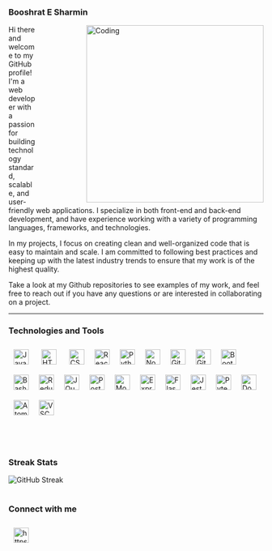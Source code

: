 ### Booshrat E Sharmin

<img align="right" width="350px" alt="Coding" style="margin-left:100px;" src="https://thumbs.gfycat.com/CalmKeyEidolonhelvum-max-1mb.gif" />

Hi there and welcome to my GitHub profile! I'm a web developer with a passion for building technology standard, scalable, and user-friendly web applications. I specialize in both front-end and back-end development, and have experience working with a variety of programming languages, frameworks, and technologies.

In my projects, I focus on creating clean and well-organized code that is easy to maintain and scale. I am committed to following best practices and keeping up with the latest industry trends to ensure that my work is of the highest quality.

Take a look at my Github repositories to see examples of my work, and feel free to reach out if you have any questions or are interested in collaborating on a project.

---

### Technologies and Tools

<div style="display:flex; flex-wrap: wrap;">
<img alt="JavaScript" title="JavaScript" width="30px" style="padding:10px 10px; margin-right: 5px;" src="https://cdn.jsdelivr.net/gh/devicons/devicon/icons/javascript/javascript-original.svg" />
<img alt="HTML" title="HTML" width="30px" style="padding:10px 10px; margin-right: 5px;" src="https://cdn.jsdelivr.net/gh/devicons/devicon/icons/html5/html5-plain.svg" />
<img alt="CSS" title="CSS" width="30px" style="padding:10px 10px;" src="https://cdn.jsdelivr.net/gh/devicons/devicon/icons/css3/css3-plain.svg" />
<img alt="React" title="React" width="30px" style="padding:10px 10px;" src="https://cdn.jsdelivr.net/gh/devicons/devicon/icons/react/react-original.svg" />
<img alt="Python" title="Python" width="30px" style="padding:10px 10px;" src="https://cdn.jsdelivr.net/gh/devicons/devicon/icons/python/python-original.svg" />
<img alt="NodeJS" title="NodeJS" width="30px" style="padding:10px 10px;" src="https://cdn.jsdelivr.net/gh/devicons/devicon/icons/nodejs/nodejs-original.svg" />
<img alt="Git" title="Git" width="30px" style="padding:10px 10px;" src="https://cdn.jsdelivr.net/gh/devicons/devicon/icons/git/git-plain.svg" />
<img alt="GitHub" title="Github" width="30px" style="padding:10px 10px;" src="https://cdn.jsdelivr.net/gh/devicons/devicon/icons/github/github-original.svg" />
<img alt="Bootstrap" title="Bootstrap" width="30px" style="padding:10px 10px;" src="https://cdn.jsdelivr.net/gh/devicons/devicon/icons/bootstrap/bootstrap-original.svg" />
<img alt="Bash" title="Bash" width="30px" style="padding:10px 10px" src="https://cdn.jsdelivr.net/gh/devicons/devicon/icons/bash/bash-original.svg" />
<img alt="Redux" title="Redux" width="30px" style="padding:10px 10px;" src="https://cdn.jsdelivr.net/gh/devicons/devicon/icons/redux/redux-original.svg" />
<img alt="JQuery" title="JQuery" width="30px" style="padding:10px 10px;" src="https://cdn.jsdelivr.net/gh/devicons/devicon/icons/jquery/jquery-original.svg" />
<img alt="Postgresql" title="Postgresql" width="30px" style="padding:10px 10px;" src="https://cdn.jsdelivr.net/gh/devicons/devicon/icons/postgresql/postgresql-original.svg" />          
<img alt="MongoDB" title="MongoDB" width="30px" style="padding:10px 10px;" src="https://cdn.jsdelivr.net/gh/devicons/devicon/icons/mongodb/mongodb-original.svg" />
<img alt="Express" title="Express" width="30px" style="padding:10px 10px;" src="https://cdn.jsdelivr.net/gh/devicons/devicon/icons/express/express-original.svg" />
<img alt="Flask" title="Flask" width="30px" style="padding:10px 10px;" src="https://cdn.jsdelivr.net/gh/devicons/devicon/icons/flask/flask-original.svg" />
<img alt="Jest" title="Jest" width="30px" style="padding:10px 10px;" src="https://cdn.jsdelivr.net/gh/devicons/devicon/icons/jest/jest-plain.svg" />
<img alt="Pytest" title="Pytest" width="30px" style="padding:10px 10px;" src="https://cdn.jsdelivr.net/gh/devicons/devicon/icons/pytest/pytest-original.svg" />
<img alt="Docker" title="Docker" width="30px" style="padding:10px 10px;" src="https://cdn.jsdelivr.net/gh/devicons/devicon/icons/docker/docker-original.svg" />  
<img alt="Atom" title="Atom" width="30px" style="padding:10px 10px;" src="https://cdn.jsdelivr.net/gh/devicons/devicon/icons/atom/atom-original.svg" />
<img alt="VSCode" title="Visual Studio Code" width="30px" style="padding:10px 10px;" src="https://cdn.jsdelivr.net/gh/devicons/devicon/icons/visualstudio/visualstudio-plain.svg" />
</div>
<br />
<br />

#

### Streak Stats

<!-- ![Booshrat's GitHub stats](https://github-readme-stats.vercel.app/api?username=booshrat&show_icons=true&theme=gruvbox) -->

![GitHub Streak](https://streak-stats.demolab.com?user=Booshrat&theme=gruvbox&border_radius=4.5)

#


### Connect with me
<a href="https://www.linkedin.com/in/booshrat/" target="blank">
 <img src="https://cdn.jsdelivr.net/gh/devicons/devicon/icons/linkedin/linkedin-original.svg" alt="https://www.linkedin.com/in/booshrat/" 
 width="30px" style="padding:10px 10px"/>
</a>


<!--
**Booshrat/Booshrat** is a ✨ _special_ ✨ repository because its `README.md` (this file) appears on your GitHub profile.

Here are some ideas to get you started:

- 🔭 I’m currently working on ...
- 🌱 I’m currently learning ...
- 👯 I’m looking to collaborate on ...
- 🤔 I’m looking for help with ...
- 💬 Ask me about ...
- 📫 How to reach me: ...
- 😄 Pronouns: ...
- ⚡ Fun fact: ...
-->
